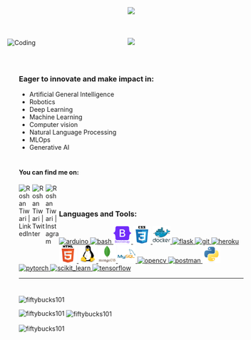 <div>
<p align="center">
  <img src="https://capsule-render.vercel.app/api?type=waving&color=gradient&height=60&section=header"/>
</p>
</div>

<h1 align="center">
  <a href="https://git.io/typing-svg">
    <img src="https://readme-typing-svg.herokuapp.com/?font=noto+sans&color=37A67C&duration=3000&center=true&vCenter=true&lines=Hello,+There!+%F0%9F%91%8B;I+am+Roshan+Tiwari.;An+AI+Enthuasist!;Nice+to+meet+you!&center=true&size=30">
  </a>
</h1>

<img align="right" alt="Coding" width="400" src="https://cdn.dribbble.com/users/1162077/screenshots/3848914/programmer.gif" style="position: relative; top: -40px; left: -130px;">
<br>

### **Eager to innovate and make impact in:**
* Artificial General Intelligence
* Robotics
* Deep Learning
* Machine Learning
* Computer vision 
* Natural Language Processing
* MLOps
* Generative AI

  

<h1>
</h1>

#### You can find me on: 

[<img align="left" alt="Roshan Tiwari | LinkedIn" width="30px" src="https://img.icons8.com/color/48/000000/linkedin.png" />](https://www.linkedin.com/in/laddu-roshan-tiwari)
[<img align="left" alt="Roshan Tiwari | Twitter" width="30px" src="https://img.icons8.com/fluent/48/000000/twitter.png" />](https://twitter.com/BucksFifty05)
[<img align="left" alt="Roshan Tiwari | Instagram" width="30px" src="https://img.icons8.com/fluent/48/000000/instagram-new.png" />]([https://www.instagram.com/laddu_roshan/])
<br>

<h1>
</h1>


<h3 align="left">Languages and Tools:</h3>
<p align="left"> <a href="https://www.arduino.cc/" target="_blank"> <img src="https://cdn.worldvectorlogo.com/logos/arduino-1.svg" alt="arduino" width="40" height="40"/> </a> <a href="https://www.gnu.org/software/bash/" target="_blank"> <img src="https://www.vectorlogo.zone/logos/gnu_bash/gnu_bash-icon.svg" alt="bash" width="40" height="40"/> </a> <a href="https://getbootstrap.com" target="_blank"> <img src="https://raw.githubusercontent.com/devicons/devicon/master/icons/bootstrap/bootstrap-plain-wordmark.svg" alt="bootstrap" width="40" height="40"/> </a> <a href="https://www.w3schools.com/css/" target="_blank"> <img src="https://raw.githubusercontent.com/devicons/devicon/master/icons/css3/css3-original-wordmark.svg" alt="css3" width="40" height="40"/> </a> <a href="https://www.docker.com/" target="_blank"> <img src="https://raw.githubusercontent.com/devicons/devicon/master/icons/docker/docker-original-wordmark.svg" alt="docker" width="40" height="40"/> </a> <a href="https://flask.palletsprojects.com/" target="_blank"> <img src="https://www.vectorlogo.zone/logos/pocoo_flask/pocoo_flask-icon.svg" alt="flask" width="40" height="40"/> </a> <a href="https://git-scm.com/" target="_blank"> <img src="https://www.vectorlogo.zone/logos/git-scm/git-scm-icon.svg" alt="git" width="40" height="40"/> </a> <a href="https://heroku.com" target="_blank"> <img src="https://www.vectorlogo.zone/logos/heroku/heroku-icon.svg" alt="heroku" width="40" height="40"/> </a> <a href="https://www.w3.org/html/" target="_blank"> <img src="https://raw.githubusercontent.com/devicons/devicon/master/icons/html5/html5-original-wordmark.svg" alt="html5" width="40" height="40"/> </a> <a href="https://www.linux.org/" target="_blank"> <img src="https://raw.githubusercontent.com/devicons/devicon/master/icons/linux/linux-original.svg" alt="linux" width="40" height="40"/> </a> <a href="https://www.mongodb.com/" target="_blank"> <img src="https://raw.githubusercontent.com/devicons/devicon/master/icons/mongodb/mongodb-original-wordmark.svg" alt="mongodb" width="40" height="40"/> </a> <a href="https://www.mysql.com/" target="_blank"> <img src="https://raw.githubusercontent.com/devicons/devicon/master/icons/mysql/mysql-original-wordmark.svg" alt="mysql" width="40" height="40"/> </a> <a href="https://opencv.org/" target="_blank"> <img src="https://www.vectorlogo.zone/logos/opencv/opencv-icon.svg" alt="opencv" width="40" height="40"/> </a> <a href="https://postman.com" target="_blank"> <img src="https://www.vectorlogo.zone/logos/getpostman/getpostman-icon.svg" alt="postman" width="40" height="40"/> </a> <a href="https://www.python.org" target="_blank"> <img src="https://raw.githubusercontent.com/devicons/devicon/master/icons/python/python-original.svg" alt="python" width="40" height="40"/> </a> <a href="https://pytorch.org/" target="_blank"> <img src="https://www.vectorlogo.zone/logos/pytorch/pytorch-icon.svg" alt="pytorch" width="40" height="40"/> </a> <a href="https://scikit-learn.org/" target="_blank"> <img src="https://upload.wikimedia.org/wikipedia/commons/0/05/Scikit_learn_logo_small.svg" alt="scikit_learn" width="40" height="40"/> </a> <a href="https://www.tensorflow.org" target="_blank"> <img src="https://www.vectorlogo.zone/logos/tensorflow/tensorflow-icon.svg" alt="tensorflow" width="40" height="40"/> </a> </p>

<hr>
<h1>
</h1>
<p align="left"> <img src="https://komarev.com/ghpvc/?username=fiftybucks101&label=Profile%20views&color=0e75b6&style=flat" alt="fiftybucks101" /> </p>

<!-- <p align="left"> <a href="https://github.com/ryo-ma/github-profile-trophy"><img src="https://github-profile-trophy.vercel.app/?username=fiftybucks101" alt="fiftybucks101" /></a> </p> -->


<p><img align="left" src="https://github-readme-stats.vercel.app/api/top-langs?username=fiftybucks101&show_icons=true&locale=en&layout=compact" alt="fiftybucks101" /></p>

<p>&nbsp;<img align="center" src="https://github-readme-stats.vercel.app/api?username=fiftybucks101&show_icons=true&locale=en" alt="fiftybucks101" /></p>

<p><img align="center" src="https://github-readme-streak-stats.herokuapp.com/?user=fiftybucks101&" alt="fiftybucks101" /></p>


  
 

